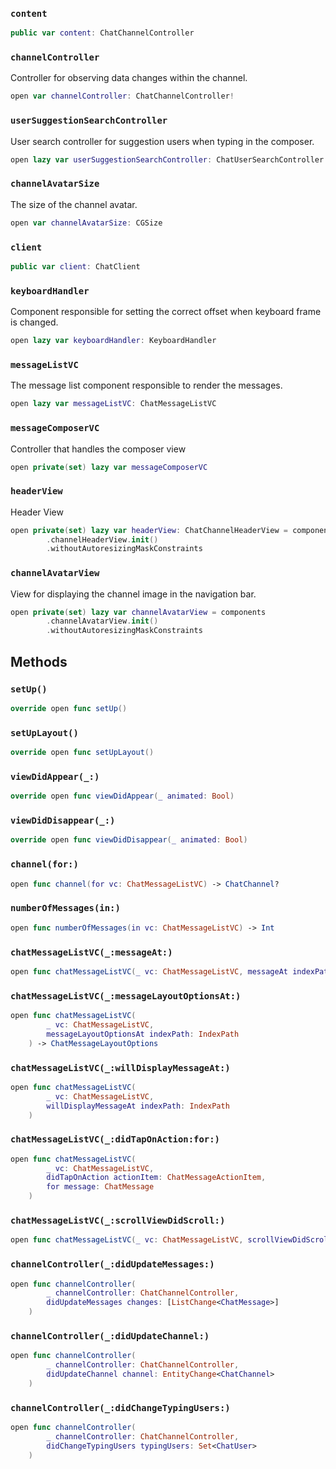
### `content`

``` swift
public var content: ChatChannelController 
```

### `channelController`

Controller for observing data changes within the channel.

``` swift
open var channelController: ChatChannelController!
```

### `userSuggestionSearchController`

User search controller for suggestion users when typing in the composer.

``` swift
open lazy var userSuggestionSearchController: ChatUserSearchController 
```

### `channelAvatarSize`

The size of the channel avatar.

``` swift
open var channelAvatarSize: CGSize 
```

### `client`

``` swift
public var client: ChatClient 
```

### `keyboardHandler`

Component responsible for setting the correct offset when keyboard frame is changed.

``` swift
open lazy var keyboardHandler: KeyboardHandler 
```

### `messageListVC`

The message list component responsible to render the messages.

``` swift
open lazy var messageListVC: ChatMessageListVC 
```

### `messageComposerVC`

Controller that handles the composer view

``` swift
open private(set) lazy var messageComposerVC 
```

### `headerView`

Header View

``` swift
open private(set) lazy var headerView: ChatChannelHeaderView = components
        .channelHeaderView.init()
        .withoutAutoresizingMaskConstraints
```

### `channelAvatarView`

View for displaying the channel image in the navigation bar.

``` swift
open private(set) lazy var channelAvatarView = components
        .channelAvatarView.init()
        .withoutAutoresizingMaskConstraints
```

## Methods

### `setUp()`

``` swift
override open func setUp() 
```

### `setUpLayout()`

``` swift
override open func setUpLayout() 
```

### `viewDidAppear(_:)`

``` swift
override open func viewDidAppear(_ animated: Bool) 
```

### `viewDidDisappear(_:)`

``` swift
override open func viewDidDisappear(_ animated: Bool) 
```

### `channel(for:)`

``` swift
open func channel(for vc: ChatMessageListVC) -> ChatChannel? 
```

### `numberOfMessages(in:)`

``` swift
open func numberOfMessages(in vc: ChatMessageListVC) -> Int 
```

### `chatMessageListVC(_:messageAt:)`

``` swift
open func chatMessageListVC(_ vc: ChatMessageListVC, messageAt indexPath: IndexPath) -> ChatMessage? 
```

### `chatMessageListVC(_:messageLayoutOptionsAt:)`

``` swift
open func chatMessageListVC(
        _ vc: ChatMessageListVC,
        messageLayoutOptionsAt indexPath: IndexPath
    ) -> ChatMessageLayoutOptions 
```

### `chatMessageListVC(_:willDisplayMessageAt:)`

``` swift
open func chatMessageListVC(
        _ vc: ChatMessageListVC,
        willDisplayMessageAt indexPath: IndexPath
    ) 
```

### `chatMessageListVC(_:didTapOnAction:for:)`

``` swift
open func chatMessageListVC(
        _ vc: ChatMessageListVC,
        didTapOnAction actionItem: ChatMessageActionItem,
        for message: ChatMessage
    ) 
```

### `chatMessageListVC(_:scrollViewDidScroll:)`

``` swift
open func chatMessageListVC(_ vc: ChatMessageListVC, scrollViewDidScroll scrollView: UIScrollView) 
```

### `channelController(_:didUpdateMessages:)`

``` swift
open func channelController(
        _ channelController: ChatChannelController,
        didUpdateMessages changes: [ListChange<ChatMessage>]
    ) 
```

### `channelController(_:didUpdateChannel:)`

``` swift
open func channelController(
        _ channelController: ChatChannelController,
        didUpdateChannel channel: EntityChange<ChatChannel>
    ) 
```

### `channelController(_:didChangeTypingUsers:)`

``` swift
open func channelController(
        _ channelController: ChatChannelController,
        didChangeTypingUsers typingUsers: Set<ChatUser>
    ) 
